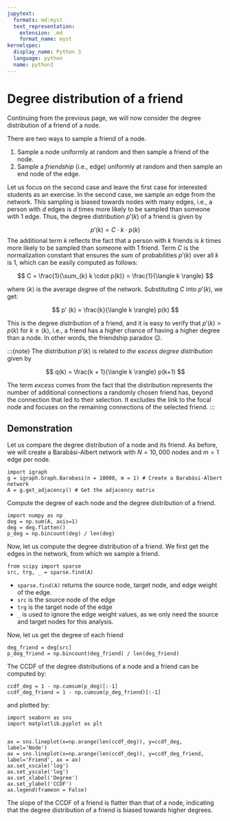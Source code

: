 ```yaml
---
jupytext:
  formats: md:myst
  text_representation:
    extension: .md
    format_name: myst
kernelspec:
  display_name: Python 3
  language: python
  name: python3
---
```


# Degree distribution of a friend

Continuing from the previous page, we will now consider the degree distribution of a friend of a node.

There are two ways to sample a friend of a node.
1. Sample a node uniformly at random and then sample a friend of the node.
2. Sample a *friendship* (i.e., edge) uniformly at random and then sample an end node of the edge.

Let us focus on the second case and leave the first case for interested students as an exercise.
In the second case, we sample an edge from the network.
This sampling is biased towards nodes with many edges, i.e., a person with $d$ edges is $d$ times more likely to be sampled than someone with 1 edge.
Thus, the degree distribution $p'(k)$ of a friend is given by

$$
p' (k) = C \cdot k \cdot p(k)
$$
The additional term $k$ reflects the fact that a person with $k$ friends is $k$ times more likely to be sampled than someone with 1 friend.
Term $C$ is the normalization constant that ensures the sum of probabilities $p'(k)$ over all $k$ is 1, which can be easily computed as follows:

$$
C = \frac{1}{\sum_{k} k \cdot p(k)} = \frac{1}{\langle k \rangle}
$$

where $\langle k \rangle$ is the average degree of the network. Substituting $C$ into $p'(k)$, we get:

$$
p' (k) = \frac{k}{\langle k \rangle} p(k)
$$

This is the degree distribution of a friend, and it is easy to verify that $p'(k) > p(k)$ for $k \geq \langle k \rangle$, i.e., a friend has a higher chance of having a higher degree than a node. In other words, the friendship paradox 😉.

:::{note}
The distribution $p'(k)$ is related to *the excess degree distribution* given by

$$
q(k) = \frac{k + 1}{\langle k \rangle} p(k+1)
$$

The term *excess* comes from the fact that the distribution represents the number of additional connections a randomly chosen friend has, beyond the connection that led to their selection. It excludes the link to the focal node and focuses on the remaining connections of the selected friend.
:::

## Demonstration

Let us compare the degree distribution of a node and its friend. As before, we will create a Barabási-Albert network with $N=10,000$ nodes and $m=1$ edge per node.

```{code-cell} ipython3
import igraph
g = igraph.Graph.Barabasi(n = 10000, m = 1) # Create a Barabási-Albert network
A = g.get_adjacency() # Get the adjacency matrix
```

Compute the degree of each node and the degree distribution of a friend.

```{code-cell} ipython3
import numpy as np
deg = np.sum(A, axis=1)
deg = deg.flatten()
p_deg = np.bincount(deg) / len(deg)
```

Now, let us compute the degree distribution of a friend.
We first get the edges in the network, from which we sample a friend.

```{code-cell} ipython3
from scipy import sparse
src, trg, _ = sparse.find(A)
```
- `sparse.find(A)` returns the source node, target node, and edge weight of the edge.
- `src` is the source node of the edge
- `trg` is the target node of the edge
- `_` is used to ignore the edge weight values, as we only need the source and target nodes for this analysis.

Now, let us get the degree of each friend

```{code-cell} ipython3
deg_friend = deg[src]
p_deg_friend = np.bincount(deg_friend) / len(deg_friend)
```

The CCDF of the degree distributions of a node and a friend can be computed by:

```{code-cell} ipython3
ccdf_deg = 1 - np.cumsum(p_deg)[:-1]
ccdf_deg_friend = 1 - np.cumsum(p_deg_friend)[:-1]
```
and plotted by:

```{code-cell} ipython3
import seaborn as sns
import matplotlib.pyplot as plt


ax = sns.lineplot(x=np.arange(len(ccdf_deg)), y=ccdf_deg, label='Node')
ax = sns.lineplot(x=np.arange(len(ccdf_deg)), y=ccdf_deg_friend, label='Friend', ax = ax)
ax.set_xscale('log')
ax.set_yscale('log')
ax.set_xlabel('Degree')
ax.set_ylabel('CCDF')
ax.legend(frameon = False)
```

The slope of the CCDF of a friend is flatter than that of a node, indicating that the degree distribution of a friend is biased towards higher degrees.